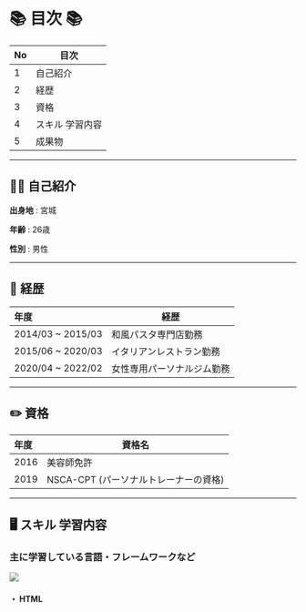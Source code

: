# 📚 目次 📚

|No|目次|
|:-|-
|1|自己紹介      
|2|経歴
|3|資格  
|4|スキル 学習内容
|5|成果物

___

## :frowning_man: 自己紹介

**出身地** :  宮城

**年齢** :  26歳

**性別** :  男性
___

## :bookmark_tabs: 経歴

|年度|経歴|
|:-|-
|2014/03 ~ 2015/03|和風パスタ専門店勤務
|2015/06 ~ 2020/03|イタリアンレストラン勤務
|2020/04 ~ 2022/02|女性専用パーソナルジム勤務

___

## :pencil2: 資格

|年度|資格名|
|:-|-
|2016|美容師免許     
|2019|NSCA-CPT (パーソナルトレーナーの資格)

___

## :desktop_computer: スキル 学習内容

### 主に学習している言語・フレームワークなど

![](https://github-readme-stats.vercel.app/api/top-langs/?username=yukiya1006&layout=compact&theme=dracula)

#### ・ HTML
